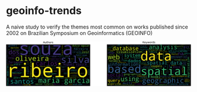 # geoinfo-trends
A naive study to verify the themes most common on works published since 2002 on 
Brazilian Symposium on Geoinformatics (GEOINFO)

![](wordcloud-geoinfo.png)


